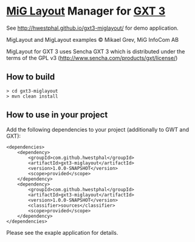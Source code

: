 # [MiG Layout](http://www.miglayout.com/) Manager for [GXT 3](http://www.sencha.com/products/gxt)

See http://hwestphal.github.io/gxt3-miglayout/ for demo application.

MigLayout and MigLayout examples © Mikael Grev, MiG InfoCom AB

MigLayout for GXT 3 uses Sencha GXT 3 which is distributed under the terms of the GPL v3 (http://www.sencha.com/products/gxt/license/)

## How to build

    > cd gxt3-miglayout
    > mvn clean install
  
## How to use in your project

Add the following dependencies to your project (additionally to GWT and GXT):

    <dependencies>
        <dependency>
            <groupId>com.github.hwestphal</groupId>
            <artifactId>gxt3-miglayout</artifactId>
            <version>1.0.0-SNAPSHOT</version>
            <scope>provided</scope>
        </dependency>
        <dependency>
            <groupId>com.github.hwestphal</groupId>
            <artifactId>gxt3-miglayout</artifactId>
            <version>1.0.0-SNAPSHOT</version>
            <classifier>sources</classifier>
            <scope>provided</scope>
        </dependency>
    </dependencies>

Please see the exaple application for details.
